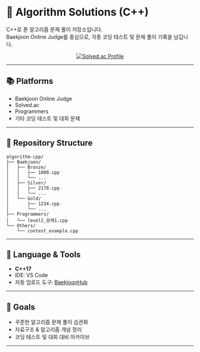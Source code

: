 # 🧩 Algorithm Solutions (C++)

C++로 푼 알고리즘 문제 풀이 저장소입니다.  
Baekjoon Online Judge를 중심으로, 각종 코딩 테스트 및 문제 풀이 기록을 남깁니다.  

<p align="center">
  <a href="https://solved.ac/dlwlgns720/">
    <img src="http://mazassumnida.wtf/api/v2/generate_badge?boj=dlwlgns720" alt="Solved.ac Profile"/>
  </a>
</p>

---

## 📚 Platforms
- Baekjoon Online Judge
- Solved.ac
- Programmers  
- 기타 코딩 테스트 및 대회 문제  

---

## 📂 Repository Structure
```
algorithm-cpp/
├── Baekjoon/
│   ├── Bronze/
│   │   ├── 1000.cpp
│   │   └── ...
│   ├── Silver/
│   │   ├── 2178.cpp
│   │   └── ...
│   └── Gold/
│       ├── 1234.cpp
│       └── ...
├── Programmers/
│   └── level2_문제1.cpp
└── Others/
    └── contest_example.cpp
```
---

## 🚀 Language & Tools
- **C++17**  
- IDE: VS Code  
- 자동 업로드 도구: [BaekjoonHub](https://github.com/BaekjoonHub/BaekjoonHub)  

---

## 🎯 Goals
- 꾸준한 알고리즘 문제 풀이 습관화  
- 자료구조 & 알고리즘 개념 정리  
- 코딩 테스트 및 대회 대비 아카이브  

---
